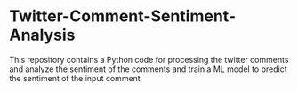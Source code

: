 # Twitter-Comment-Sentiment-Analysis
This repository contains a Python code for processing the twitter comments and analyze the sentiment of the comments and train a ML model to predict the sentiment of the input comment
